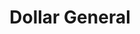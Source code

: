 ---
title: "Dollar General"
url: /calhoun/dollar-general-fairmount-highway-southeast/
shop: variety store
---